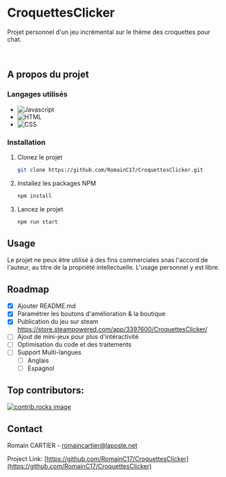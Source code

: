 # CroquettesClicker
Projet personnel d'un jeu incrémental sur le thème des croquettes pour chat.

<!-- PROJECT -->
<br />

<!-- ABOUT THE PROJECT -->
## A propos du projet


### Langages utilisés

* ![Javascript]
* ![HTML]
* ![CSS]

### Installation

1. Clonez le projet
   ```sh
   git clone https://github.com/RomainC17/CroquettesClicker.git
   ```
2. Installez les packages NPM 
   ```sh
   npm install
   ```
3. Lancez le projet
   ```sh
   npm run start
   ```

<!-- USAGE EXAMPLES -->
## Usage

Le projet ne peux être utilisé à des fins commerciales snas l'accord de l'auteur, au titre de la propriété intellectuelle. L'usage personnel y est libre.


<!-- ROADMAP -->
## Roadmap

- [x] Ajouter README.md
- [x] Paramétrer les boutons d'amélioration & la boutique
- [x] Publication du jeu sur steam https://store.steampowered.com/app/3397600/CroquettesClicker/
- [ ] Ajout de mini-jeux pour plus d'intéractivité
- [ ] Optimisation du code et des traitements
- [ ] Support Multi-langues
    - [ ] Anglais
    - [ ] Espagnol

## Top contributors:

<a href="https://github.com/RomainC17/CroquettesClicker/graphs/contributors">
  <img src="https://contrib.rocks/image?repo=RomainC17/CroquettesClicker" alt="contrib.rocks image" />
</a>

<!-- CONTACT -->
## Contact

Romain CARTIER - romaincartier@laposte.net

Project Link: [https://github.com/RomainC17/CroquettesClicker](https://github.com/RomainC17/CroquettesClicker)

<!-- MARKDOWN LINKS & IMAGES -->
<!-- https://www.markdownguide.org/basic-syntax/#reference-style-links -->
[contributors-shield]: https://img.shields.io/github/contributors/othneildrew/Best-README-Template.svg?style=for-the-badge
[contributors-url]: https://github.com/othneildrew/Best-README-Template/graphs/contributors

[Javascript]: https://img.shields.io/badge/logo-javascript-blue?logo=javascript
[HTML]: https://img.shields.io/badge/logo-HTML-blue?logo=HTML
[CSS]: https://img.shields.io/badge/logo-CSS-blue?logo=CSS
